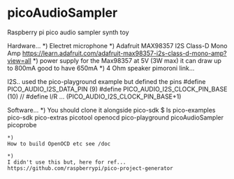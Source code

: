 # picoAudioSampler
Raspberry pi pico audio sampler synth toy

Hardware...
    *) Electret microphone
    *) Adafruit MAX98357 I2S Class-D Mono Amp 
        https://learn.adafruit.com/adafruit-max98357-i2s-class-d-mono-amp?view=all
    *) power supply for the Max98357 
        at 5V (3W max) it can draw up to 800mA good to have 650mA
    *) 4 Ohm speaker
        pimoroni link...

I2S..
used the pico-playground example but defined the pins
#define PICO_AUDIO_I2S_DATA_PIN         (9)
#define PICO_AUDIO_I2S_CLOCK_PIN_BASE   (10)
// #define l/R ...                      (PICO_AUDIO_I2S_CLOCK_PIN_BASE+1)

Software...
    *)
    You should clone it alongside pico-sdk
        $ ls
        pico-examples pico-sdk        pico-extras      picotool
        openocd       pico-playground picoAudioSampler picoprobe

    *)
    How to build OpenOCD etc see /doc

    *)
    I didn't use this but, here for ref...
    https://github.com/raspberrypi/pico-project-generator
